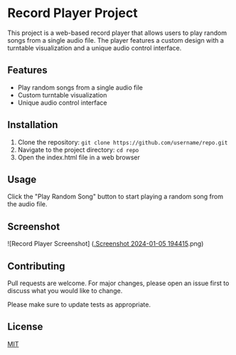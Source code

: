 # Record Player Project

This project is a web-based record player that allows users to play random songs from a single audio file. The player features a custom design with a turntable visualization and a unique audio control interface.

## Features

- Play random songs from a single audio file
- Custom turntable visualization
- Unique audio control interface

## Installation

1. Clone the repository: `git clone https://github.com/username/repo.git`
2. Navigate to the project directory: `cd repo`
3. Open the index.html file in a web browser

## Usage

Click the "Play Random Song" button to start playing a random song from the audio file.

## Screenshot

![Record Player Screenshot] ([.Screenshot 2024-01-05 194415](https://github.com/Hannn1221/recordplyr/blob/main/Screenshot%202024-01-05%20194415.png).png)

## Contributing

Pull requests are welcome. For major changes, please open an issue first to discuss what you would like to change.

Please make sure to update tests as appropriate.

## License

[MIT](https://choosealicense.com/licenses/mit/)
